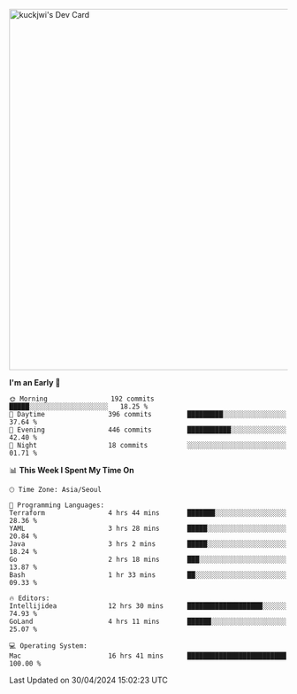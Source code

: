 <a href="https://app.daily.dev/kuckhwancho"><img src="https://api.daily.dev/devcards/v2/efef39c8028947428b3c0b486b9cd9b6.png?r=iz2&type=wide" width="652" alt="kuckjwi's Dev Card"/></a>

<!--START_SECTION:waka-->
**I'm an Early 🐤** 

```text
🌞 Morning                192 commits         █████░░░░░░░░░░░░░░░░░░░░   18.25 % 
🌆 Daytime                396 commits         █████████░░░░░░░░░░░░░░░░   37.64 % 
🌃 Evening                446 commits         ███████████░░░░░░░░░░░░░░   42.40 % 
🌙 Night                  18 commits          ░░░░░░░░░░░░░░░░░░░░░░░░░   01.71 % 
```


📊 **This Week I Spent My Time On** 

```text
🕑︎ Time Zone: Asia/Seoul

💬 Programming Languages: 
Terraform                4 hrs 44 mins       ███████░░░░░░░░░░░░░░░░░░   28.36 % 
YAML                     3 hrs 28 mins       █████░░░░░░░░░░░░░░░░░░░░   20.84 % 
Java                     3 hrs 2 mins        █████░░░░░░░░░░░░░░░░░░░░   18.24 % 
Go                       2 hrs 18 mins       ███░░░░░░░░░░░░░░░░░░░░░░   13.87 % 
Bash                     1 hr 33 mins        ██░░░░░░░░░░░░░░░░░░░░░░░   09.33 % 

🔥 Editors: 
Intellijidea             12 hrs 30 mins      ███████████████████░░░░░░   74.93 % 
GoLand                   4 hrs 11 mins       ██████░░░░░░░░░░░░░░░░░░░   25.07 % 

💻 Operating System: 
Mac                      16 hrs 41 mins      █████████████████████████   100.00 % 
```


 Last Updated on 30/04/2024 15:02:23 UTC
<!--END_SECTION:waka-->
